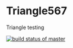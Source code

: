 # Triangle567
Triangle testing

[![build status of master](https://travis-ci.org/jr6321/Triangle567.svg?branch=master)](https://travis-ci.org/jr6321/Triangle567)
